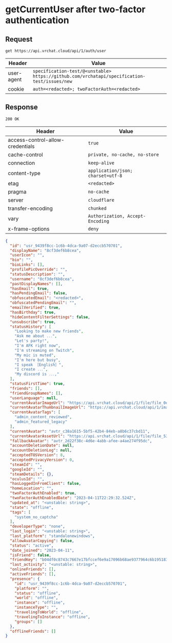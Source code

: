 # getCurrentUser after two-factor authentication

## Request
`get https://api.vrchat.cloud/api/1/auth/user`

| Header | Value |
| ------ | ----- |
| user-agent | `specification-test/@<unstable> https://github.com/vrchatapi/specification-test/issues/new` |
| cookie | `auth=<redacted>; twoFactorAuth=<redacted>` |


## Response
`200 OK`

| Header | Value |
| ------ | ----- |
| access-control-allow-credentials | `true` |
| cache-control | `private, no-cache, no-store` |
| connection | `keep-alive` |
| content-type | `application/json; charset=utf-8` |
| etag | `<redacted>` |
| pragma | `no-cache` |
| server | `cloudflare` |
| transfer-encoding | `chunked` |
| vary | `Authorization, Accept-Encoding` |
| x-frame-options | `deny` |

```json
{
  "id": "usr_9439f8cc-1c6b-4dca-9a07-d2eccb570701",
  "displayName": "8cf3def6b8cea",
  "userIcon": "",
  "bio": "",
  "bioLinks": [],
  "profilePicOverride": "",
  "statusDescription": "",
  "username": "8cf3def6b8cea",
  "pastDisplayNames": [],
  "hasEmail": true,
  "hasPendingEmail": false,
  "obfuscatedEmail": "<redacted>",
  "obfuscatedPendingEmail": "",
  "emailVerified": true,
  "hasBirthday": true,
  "hideContentFilterSettings": false,
  "unsubscribe": true,
  "statusHistory": [
    "Looking to make new friends",
    "Ask me about ․․․",
    "Let's partyǃ",
    "I'm AFK right now",
    "I'm streaming on Twitch",
    "My mic is muted",
    "I'm here but busy",
    "I speak ［English］",
    "I create ․․․",
    "My discord is ․․․‚"
  ],
  "statusFirstTime": true,
  "friends": [],
  "friendGroupNames": [],
  "userLanguage": null,
  "currentAvatarImageUrl": "https://api.vrchat.cloud/api/1/file/file_0e8c4e32-7444-44ea-ade4-313c010d4bae/1/file",
  "currentAvatarThumbnailImageUrl": "https://api.vrchat.cloud/api/1/image/file_0e8c4e32-7444-44ea-ade4-313c010d4bae/1/256",
  "currentAvatarTags": [
    "admin_content_reviewed",
    "admin_featured_legacy"
  ],
  "currentAvatar": "avtr_c38a1615-5bf5-42b4-84eb-a8b6c37cbd11",
  "currentAvatarAssetUrl": "https://api.vrchat.cloud/api/1/file/file_534ffc10-15d0-4fc5-86d5-2dcd55f0ac45/1/file",
  "fallbackAvatar": "avtr_2d22f38c-4d6e-4abb-afee-a4ae274f95dc",
  "accountDeletionDate": null,
  "accountDeletionLog": null,
  "acceptedTOSVersion": 8,
  "acceptedPrivacyVersion": 0,
  "steamId": "",
  "googleId": "",
  "steamDetails": {},
  "oculusId": "",
  "hasLoggedInFromClient": false,
  "homeLocation": "",
  "twoFactorAuthEnabled": true,
  "twoFactorAuthEnabledDate": "2023-04-11T22:29:32.524Z",
  "updated_at": "<unstable: string>",
  "state": "offline",
  "tags": [
    "system_no_captcha"
  ],
  "developerType": "none",
  "last_login": "<unstable: string>",
  "last_platform": "standalonewindows",
  "allowAvatarCopying": false,
  "status": "active",
  "date_joined": "2023-04-11",
  "isFriend": false,
  "friendKey": "b04df0c8743c7667e17bfccef6e9a17096b68ae9377964c6b19518391742bbd5",
  "last_activity": "<unstable: string>",
  "onlineFriends": [],
  "activeFriends": [],
  "presence": {
    "id": "usr_9439f8cc-1c6b-4dca-9a07-d2eccb570701",
    "platform": "",
    "status": "offline",
    "world": "offline",
    "instance": "offline",
    "instanceType": "",
    "travelingToWorld": "offline",
    "travelingToInstance": "offline",
    "groups": []
  },
  "offlineFriends": []
}
```
